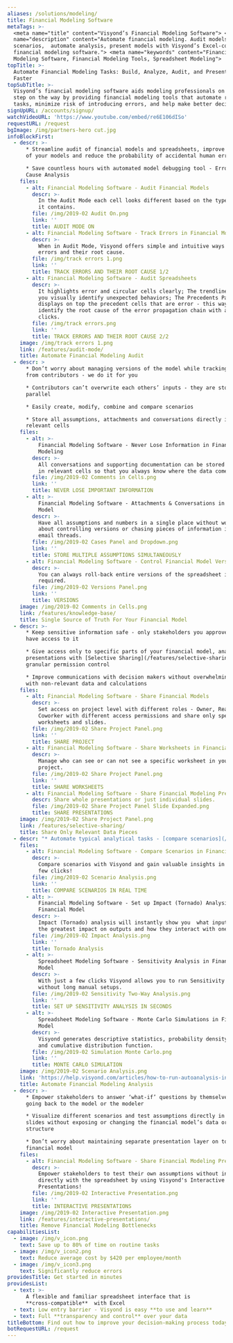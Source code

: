 ```yaml
---
aliases: /solutions/modeling/
title: Financial Modeling Software
metaTags: >-
  <meta name="title" content="Visyond’s Financial Modeling Software"> <meta
  name="description" content="Automate financial modeling. Audit models, create
  scenarios,  automate analysis, present models with Visyond’s Excel-compatible
  financial modeling software."> <meta name="keywords" content="Financial
  Modeling Software, Financial Modeling Tools, Spreadsheet Modeling">
topTitle: >-
  Automate Financial Modeling Tasks: Build, Analyze, Audit, and Present Models
  Faster
topSubTitle: >-
  Visyond’s financial modeling software aids modeling professionals on every
  step on the way by providing financial modeling tools that automate routine
  tasks, minimize risk of introducing errors, and help make better decisions.
signUpURL: /accounts/signup/
watchVideoURL: 'https://www.youtube.com/embed/re6E106dISo'
requestURL: /request
bgImage: /img/partners-hero cut.jpg
infoBlockFirst:
  - descr: >-
      * Streamline audit of financial models and spreadsheets, improve quality
      of your models and reduce the probability of accidental human errors

      * Save countless hours with automated model debugging tool - Error Root
      Cause Analysis
    files:
      - alt: Financial Modeling Software - Audit Financial Models
        descr: >-
          In the Audit Mode each cell looks different based on the type of data
          it contains.
        file: /img/2019-02 Audit On.png
        link: ''
        title: AUDIT MODE ON
      - alt: Financial Modeling Software - Track Errors in Financial Models
        descr: >-
          When in Audit Mode, Visyond offers simple and intuitive ways to track
          errors and their root cause.
        file: /img/track errors 1.png
        link: ''
        title: TRACK ERRORS AND THEIR ROOT CAUSE 1/2
      - alt: Financial Modeling Software - Audit Spreadsheets
        descr: >-
          It highlights error and circular cells clearly; The trendlines help
          you visually identify unexpected behaviors; The Precedents Panel
          displays on top the precedent cells that are error - this way you can
          identify the root cause of the error propagation chain with a few
          clicks.
        file: /img/track errors.png
        link: ''
        title: TRACK ERRORS AND THEIR ROOT CAUSE 2/2
    image: /img/track errors 1.png
    link: /features/audit-mode/
    title: Automate Financial Modeling Audit
  - descr: >
      * Don’t worry about managing versions of the model while tracking inputs
      from contributors - we do it for you

      * Contributors can’t overwrite each others’ inputs - they are stored in
      parallel

      * Easily create, modify, combine and compare scenarios

      * Store all assumptions, attachments and conversations directly in the
      relevant cells
    files:
      - alt: >-
          Financial Modeling Software - Never Lose Information in Financial
          Modeling
        descr: >-
          All conversations and supporting documentation can be stored directly
          in relevant cells so that you always know where the data comes from.
        file: /img/2019-02 Comments in Cells.png
        link: ''
        title: NEVER LOSE IMPORTANT INFORMATION
      - alt: >-
          Financial Modeling Software - Attachments & Conversations in Financial
          Model
        descr: >-
          Have all assumptions and numbers in a single place without worrying
          about controlling versions or chasing pieces of information in long
          email threads.
        file: /img/2019-02 Cases Panel and Dropdown.png
        link: ''
        title: STORE MULTIPLE ASSUMPTIONS SIMULTANEOUSLY
      - alt: Financial Modeling Software - Control Financial Model Versions
        descr: >-
          You can always roll-back entire versions of the spreadsheet if
          required.
        file: /img/2019-02 Versions Panel.png
        link: ''
        title: VERSIONS
    image: /img/2019-02 Comments in Cells.png
    link: /features/knowledge-base/
    title: Single Source of Truth For Your Financial Model
  - descr: >-
      * Keep sensitive information safe - only stakeholders you approve will
      have access to it

      * Give access only to specific parts of your financial model, analysis and
      presentations with [Selective Sharing](/features/selective-sharing/) and
      granular permission control

      * Improve communications with decision makers without overwhelming them
      with non-relevant data and calculations
    files:
      - alt: Financial Modeling Software - Share Financial Models
        descr: >-
          Set access on project level with different roles - Owner, Reader,
          Coworker with different access permissions and share only specific
          worksheets and slides.
        file: /img/2019-02 Share Project Panel.png
        link: ''
        title: SHARE PROJECT
      - alt: Financial Modeling Software - Share Worksheets in Financial Models
        descr: >-
          Manage who can see or can not see a specific worksheet in your
          project.
        file: /img/2019-02 Share Project Panel.png
        link: ''
        title: SHARE WORKSHEETS
      - alt: Financial Modeling Software - Share Financial Modeling Presentations
        descr: Share whole presentations or just individual slides.
        file: /img/2019-02 Share Project Panel Slide Expanded.png
        title: SHARE PRESENTATIONS
    image: /img/2019-02 Share Project Panel.png
    link: /features/selective-sharing/
    title: Share Only Relevant Data Pieces
  - descr: "* Automate typical analytical tasks - [compare scenarios](/features/scenarios/), [run Monte Carlo Simulations](/features/simulations/) or [sensitivity](/features/sensitivity/) analysis) - without add-ons/macros or coding\n* Focus on on getting insights from your data instead of preparing data\n* Run Visyond’s intelligent auto-analysis for complete analysis in seconds\r\n"
    files:
      - alt: Financial Modeling Software - Compare Scenarios in Financial Models
        descr: >-
          Compare scenarios with Visyond and gain valuable insights in just a
          few clicks!
        file: /img/2019-02 Scenario Analysis.png
        link: ''
        title: COMPARE SCENARIOS IN REAL TIME
      - alt: >-
          Financial Modeling Software - Set up Impact (Tornado) Analysis in
          Financial Model
        descr: >-
          Impact (Tornado) analysis will instantly show you  what inputs have
          the greatest impact on outputs and how they interact with one another 
        file: /img/2019-02 Impact Analysis.png
        link: ''
        title: Tornado Analysis
      - alt: >-
          Spreadsheet Modeling Software - Sensitivity Analysis in Financial
          Model
        descr: >-
          With just a few clicks Visyond allows you to run Sensitivity analysis
          without long manual setups.
        file: /img/2019-02 Sensitivity Two-Way Analysis.png
        link: ''
        title: SET UP SENSITIVITY ANALYSIS IN SECONDS
      - alt: >-
          Spreadsheet Modeling Software - Monte Carlo Simulations in Financial
          Model
        descr: >-
          Visyond generates descriptive statistics, probability density function
          and cumulative distribution function.
        file: /img/2019-02 Simulation Monte Carlo.png
        link: ''
        title: MONTE CARLO SIMULATION
    image: /img/2019-02 Scenario Analysis.png
    link: 'https://help.visyond.com/articles/how-to-run-autoanalysis-in-visyond/'
    title: Automate Financial Modeling Analysis
  - descr: >-
      * Empower stakeholders to answer ‘what-if’ questions by themselves without
      going back to the model or the modeler

      * Visualize different scenarios and test assumptions directly in the
      slides without exposing or changing the financial model’s data or
      structure

      * Don’t worry about maintaining separate presentation layer on top of your
      financial model
    files:
      - alt: Financial Modeling Software - Share Financial Modeling Presentations
        descr: >-
          Empower stakeholders to test their own assumptions without interacting
          directly with the spreadsheet by using Visyond's Interactive
          Presentations!
        file: /img/2019-02 Interactive Presentation.png
        link: ''
        title: INTERACTIVE PRESENTATIONS
    image: /img/2019-02 Interactive Presentation.png
    link: /features/interactive-presentations/
    title: Remove Financial Modeling Bottlenecks
capabilitiesList:
  - image: /img/v_icon.png
    text: Save up to 80% of time on routine tasks
  - image: /img/v_icon2.png
    text: Reduce average cost by $420 per employee/month
  - image: /img/v_icon3.png
    text: Significantly reduce errors
providesTitle: Get started in minutes
providesList:
  - text: >-
      A flexible and familiar spreadsheet interface that is
      **cross-compatible**  with Excel
  - text: Low entry barrier - Visyond is easy **to use and learn**
  - text: Full **transparency and control** over your data
titleBottom: Find out how to improve your decision-making process today
botRequestURL: /request
---
```


